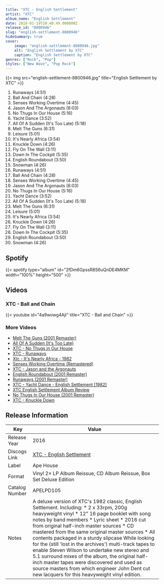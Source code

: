 ```yaml
---
title: "XTC - English Settlement"
artist: "XTC"
album_name: "English Settlement"
date: 2018-01-19T20:40:49.000000Z
release_id: "8800946"
slug: "english-settlement-8800946"
hideSummary: true
cover:
    image: "english-settlement-8800946.jpg"
    alt: "English Settlement by XTC"
    caption: "English Settlement by XTC"
genres: ["Rock", "Pop"]
styles: ["New Wave", "Pop Rock"]
---
```


{{< img src="english-settlement-8800946.jpg" title="English Settlement by XTC" >}}

<!-- section break -->

1. Runaways (4:51)
2. Ball And Chain (4:28)
3. Senses Working Overtime (4:45)
4. Jason And The Argonauts (6:03)
5. No Thugs In Our House (5:16)
6. Yacht Dance (3:52)
7. All Of A Sudden (It's Too Late) (5:18)
8. Melt The Guns (6:31)
9. Leisure (5:01)
10. It's Nearly Africa (3:54)
11. Knuckle Down (4:26)
12. Fly On The Wall (3:11)
13. Down In The Cockpit (5:35)
14. English Roundabout (3:50)
15. Snowman (4:26)
16. Runaways (4:51)
17. Ball And Chain (4:28)
18. Senses Working Overtime (4:45)
19. Jason And The Argonauts (6:03)
20. No Thugs In Our House (5:16)
21. Yacht Dance (3:52)
22. All Of A Sudden (It's Too Late) (5:18)
23. Melt The Guns (6:31)
24. Leisure (5:01)
25. It's Nearly Africa (3:54)
26. Knuckle Down (4:26)
27. Fly On The Wall (3:11)
28. Down In The Cockpit (5:35)
29. English Roundabout (3:50)
30. Snowman (4:26)

<!-- section break -->


## Spotify
{{< spotify type="album" id="2fDm6GpssR8S6uQnDE4MKM" width="100%" height="500" >}}



## Videos
### XTC - Ball and Chain
{{< youtube id="4a9wowg4AjI" title="XTC - Ball and Chain" >}}<br>

### More Videos

- [Melt The Guns (2001 Remaster)](https://www.youtube.com/watch?v=FPWEiqHVFGI)
- [All Of A Sudden (It's Too Late)](https://www.youtube.com/watch?v=yCvGUu3DBJQ)
- [XTC - No Thugs in Our House](https://www.youtube.com/watch?v=UfE-z0RN7n0)
- [XTC - Runaways](https://www.youtube.com/watch?v=0gQo_lXw2zg)
- [Xtc - It's Nearly Africa - 1982](https://www.youtube.com/watch?v=Ad1e0FaHuqU)
- [Senses Working Overtime (Remastered)](https://www.youtube.com/watch?v=kjt7AdLYT2w)
- [XTC - Jason and the Argonauts](https://www.youtube.com/watch?v=BDNupK1RkdY)
- [English Roundabout (2001 Remaster)](https://www.youtube.com/watch?v=aSIyaZoG0sU)
- [Runaways (2001 Remaster)](https://www.youtube.com/watch?v=tJocUSEXk8c)
- [XTC - Yacht Dance - English Settlement [1982]](https://www.youtube.com/watch?v=0hHYU28TkvQ)
- [XTC English Settlement Album Review](https://www.youtube.com/watch?v=dNx7NR51qdc)
- [No Thugs In Our House (2001 Remaster)](https://www.youtube.com/watch?v=PnRzV4ehSxY)
- [XTC - Knuckle Down](https://www.youtube.com/watch?v=g9zZ0hefFok)


## Release Information
|  Key           | Value                                                |
| ---------------| ---------------------------------------------------- |
| Release Year   | 2016                                   |
| Discogs Link   | [XTC - English Settlement](https://www.discogs.com/release/8800946-XTC-English-Settlement) |
| Label          | Ape House |
| Format         | Vinyl 2× LP Album Reissue, CD Album Reissue, Box Set Deluxe Edition |
| Catalog Number | APELPD105 |
| Notes | A deluxe version of XTC's 1982 classic, English Settlement.   Including:   * 2 x 33rpm, 200g heavyweight vinyl  * 12" 16 page booklet with song notes by band members  * Lyric sheet  * 2016 cut from original half-inch master sources  * CD mastered from the same original master sources  * All contents packaged in a sturdy slipcase   While looking for the (still 'lost in the archives') multi-track tapes to enable Steven Wilson to undertake new stereo and 5.1 surround mixes of the album, the original half-inch master tapes were discovered and used as source masters from which engineer John Dent cut new lacquers for this heavyweight vinyl edition.  |
